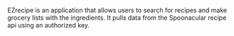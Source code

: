 EZrecipe is an application that allows users to search for recipes and make grocery lists with the ingredients. 
It pulls data from the Spoonacular recipe api using an authorized key.
